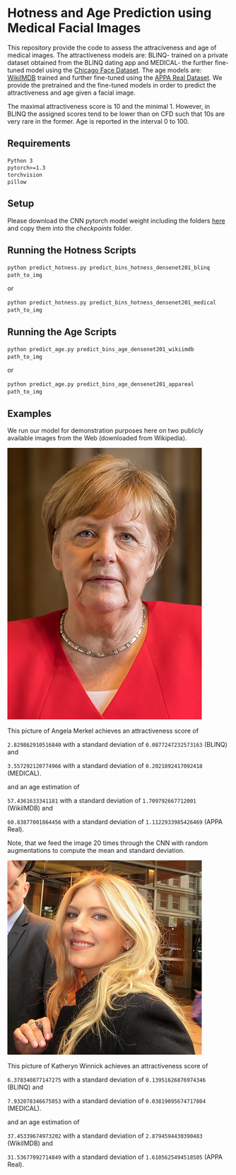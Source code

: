 # Hotness and Age Prediction using Medical Facial Images

This repository provide the code to assess the attraciveness and age of medical images.
The attractiveness models are: BLINQ- trained on a private dataset obtained from the BLINQ dating app and MEDICAL- the further fine-tuned model using the [Chicago Face Dataset](https://chicagofaces.org/default/).
The age models are: [WikiIMDB](https://data.vision.ee.ethz.ch/cvl/rrothe/imdb-wiki/) trained and further fine-tuned using the [APPA Real Dataset](https://chalearnlap.cvc.uab.cat/dataset/26/description/).
We provide the pretrained and the fine-tuned models in order to predict the attractiveness and age given a facial image.

The maximal attractiveness score is 10 and the minimal 1. However, in BLINQ the assigned scores tend to be lower than on CFD such that 10s are very rare in the former.
Age is reported in the interval 0 to 100.


## Requirements
```
Python 3
pytorch>=1.3
torchvision
pillow
```
## Setup

Please download the CNN pytorch model weight including the folders [here](https://drive.google.com/drive/folders/1T3ixZq2LFCq-tV2MOv2TD8ElHlmPR2qR?usp=sharing) and copy them into the _checkpoints_ folder. 

## Running the Hotness Scripts

`python predict_hotness.py predict_bins_hotness_densenet201_blinq path_to_img`

or

`python predict_hotness.py predict_bins_hotness_densenet201_medical path_to_img`

## Running the Age Scripts

`python predict_age.py predict_bins_age_densenet201_wikiimdb path_to_img`

or

`python predict_age.py predict_bins_age_densenet201_appareal path_to_img`

## Examples

We run our model for demonstration purposes here on two publicly available images from the Web (downloaded from Wikipedia).

![alt text](https://github.com/2006pmach/facial_attractiveness_prediction/blob/main/images/Angela_Merkel_wikipedia.jpg "Angela Merkel")

This picture of Angela Merkel achieves an attractiveness score of 

`2.829862910516840` with a standard deviation of `0.0877247232573163` (BLINQ) and 

`3.557292120774966` with a standard deviation of `0.2021892417092418` (MEDICAL). 

and an age estimation of

`57.4361633341181` with a standard deviation of `1.709792667712001` (WikiIMDB) and

`60.83877001864456` with a standard deviation of `1.1122933985426469` (APPA Real). 

Note, that we feed the image 20 times through the CNN with random augmentations to compute the mean and standard deviation.

![alt text](https://github.com/2006pmach/facial_attractiveness_prediction/blob/main/images/Katheryn_Winnick_wikipedia.jpg "Katheryn Winnick")

This picture of Katheryn Winnick achieves an attractiveness score of 

`6.378340877147275` with a standard deviation of `0.13951626876974346` (BLINQ) and 

`7.932078346675053` with a standard deviation of `0.03819095674717804` (MEDICAL).

and an age estimation of

`37.45339674973202` with a standard deviation of `2.8794594430390483` (WikiIMDB) and 

`31.53677092714849` with a standard deviation of `1.6105625494518505` (APPA Real). 
